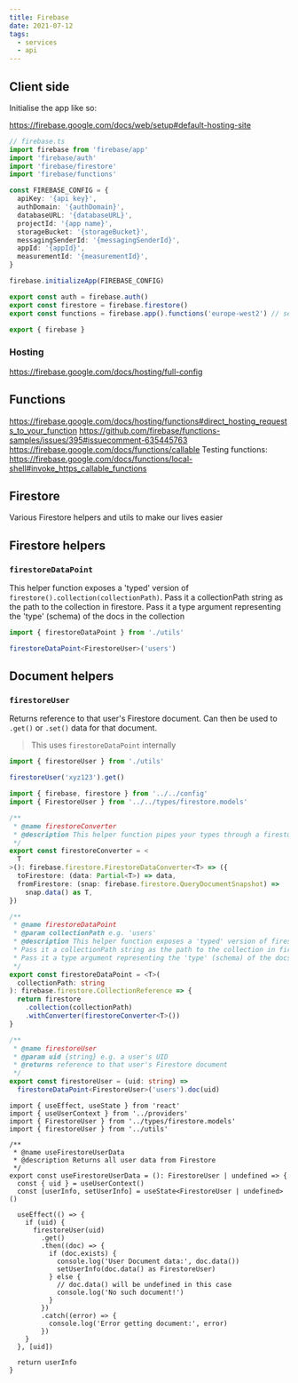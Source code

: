 ```yaml
---
title: Firebase
date: 2021-07-12
tags:
  - services
  - api
---
```


## Client side

Initialise the app like so:

https://firebase.google.com/docs/web/setup#default-hosting-site

```ts
// firebase.ts
import firebase from 'firebase/app'
import 'firebase/auth'
import 'firebase/firestore'
import 'firebase/functions'

const FIREBASE_CONFIG = {
  apiKey: '{api key}',
  authDomain: '{authDomain}',
  databaseURL: '{databaseURL}',
  projectId: '{app name}',
  storageBucket: '{storageBucket}',
  messagingSenderId: '{messagingSenderId}',
  appId: '{appId}',
  measurementId: '{measurementId}',
}

firebase.initializeApp(FIREBASE_CONFIG)

export const auth = firebase.auth()
export const firestore = firebase.firestore()
export const functions = firebase.app().functions('europe-west2') // set the region globally

export { firebase }
```

### Hosting

https://firebase.google.com/docs/hosting/full-config

## Functions

https://firebase.google.com/docs/hosting/functions#direct_hosting_requests_to_your_function
https://github.com/firebase/functions-samples/issues/395#issuecomment-635445763
https://firebase.google.com/docs/functions/callable
Testing functions: https://firebase.google.com/docs/functions/local-shell#invoke_https_callable_functions

## Firestore

Various Firestore helpers and utils to make our lives easier

## Firestore helpers

### `firestoreDataPoint`

This helper function exposes a 'typed' version of `firestore().collection(collectionPath)`. Pass it a collectionPath string as the path to the collection in firestore. Pass it a type argument representing the 'type' (schema) of the docs in the collection

```ts
import { firestoreDataPoint } from './utils'

firestoreDataPoint<FirestoreUser>('users')
```

## Document helpers

### `firestoreUser`

Returns reference to that user's Firestore document. Can then be used to `.get()` or `.set()` data for that document.

> This uses `firestoreDataPoint` internally

```ts
import { firestoreUser } from './utils'

firestoreUser('xyz123').get()
```

```ts
import { firebase, firestore } from '../../config'
import { FirestoreUser } from '../../types/firestore.models'

/**
 * @name firestoreConverter
 * @description This helper function pipes your types through a firestore converter
 */
export const firestoreConverter = <
  T
>(): firebase.firestore.FirestoreDataConverter<T> => ({
  toFirestore: (data: Partial<T>) => data,
  fromFirestore: (snap: firebase.firestore.QueryDocumentSnapshot) =>
    snap.data() as T,
})

/**
 * @name firestoreDataPoint
 * @param collectionPath e.g. 'users'
 * @description This helper function exposes a 'typed' version of firestore().collection(collectionPath)
 * Pass it a collectionPath string as the path to the collection in firestore
 * Pass it a type argument representing the 'type' (schema) of the docs in the collection
 */
export const firestoreDataPoint = <T>(
  collectionPath: string
): firebase.firestore.CollectionReference => {
  return firestore
    .collection(collectionPath)
    .withConverter(firestoreConverter<T>())
}

/**
 * @name firestoreUser
 * @param uid {string} e.g. a user's UID
 * @returns reference to that user's Firestore document
 */
export const firestoreUser = (uid: string) =>
  firestoreDataPoint<FirestoreUser>('users').doc(uid)
```

```tsx
import { useEffect, useState } from 'react'
import { useUserContext } from '../providers'
import { FirestoreUser } from '../types/firestore.models'
import { firestoreUser } from '../utils'

/**
 * @name useFirestoreUserData
 * @description Returns all user data from Firestore
 */
export const useFirestoreUserData = (): FirestoreUser | undefined => {
  const { uid } = useUserContext()
  const [userInfo, setUserInfo] = useState<FirestoreUser | undefined>()

  useEffect(() => {
    if (uid) {
      firestoreUser(uid)
        .get()
        .then((doc) => {
          if (doc.exists) {
            console.log('User Document data:', doc.data())
            setUserInfo(doc.data() as FirestoreUser)
          } else {
            // doc.data() will be undefined in this case
            console.log('No such document!')
          }
        })
        .catch((error) => {
          console.log('Error getting document:', error)
        })
    }
  }, [uid])

  return userInfo
}
```
